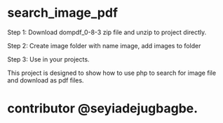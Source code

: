 # search_image_pdf

 Step 1: Download dompdf_0-8-3 zip file and unzip to project directly.

 Step 2: Create image folder with name image, add images to folder
 
 Step 3: Use in your projects.

This project is designed to show how to use php to search for image file and download as pdf files.

# contributor @seyiadejugbagbe.
